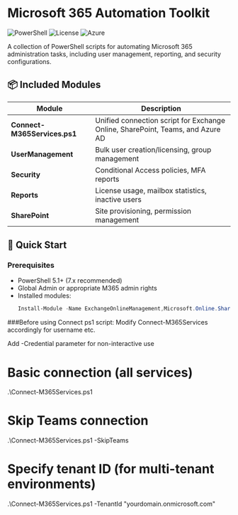 # Microsoft 365 Automation Toolkit

![PowerShell](https://img.shields.io/badge/PowerShell-5.1+-blue.svg)
![License](https://img.shields.io/badge/License-MIT-green.svg)
![Azure](https://img.shields.io/badge/Microsoft-365-0078D4.svg)

A collection of PowerShell scripts for automating Microsoft 365 administration tasks, including user management, reporting, and security configurations.

## 📦 Included Modules

| Module | Description |
|--------|-------------|
| **Connect-M365Services.ps1** | Unified connection script for Exchange Online, SharePoint, Teams, and Azure AD |
| **UserManagement** | Bulk user creation/licensing, group management |
| **Security** | Conditional Access policies, MFA reports |
| **Reports** | License usage, mailbox statistics, inactive users |
| **SharePoint** | Site provisioning, permission management |

## 🚀 Quick Start

### Prerequisites
- PowerShell 5.1+ (7.x recommended)
- Global Admin or appropriate M365 admin rights
- Installed modules:
  ```powershell
  Install-Module -Name ExchangeOnlineManagement,Microsoft.Online.SharePoint.PowerShell,MicrosoftTeams,AzureAD -Force -AllowClobber

###Before using Connect ps1 script:
Modify Connect-M365Services accordingly for username etc.

Add -Credential parameter for non-interactive use

# Basic connection (all services)
.\Connect-M365Services.ps1

# Skip Teams connection
.\Connect-M365Services.ps1 -SkipTeams

# Specify tenant ID (for multi-tenant environments)
.\Connect-M365Services.ps1 -TenantId "yourdomain.onmicrosoft.com"
